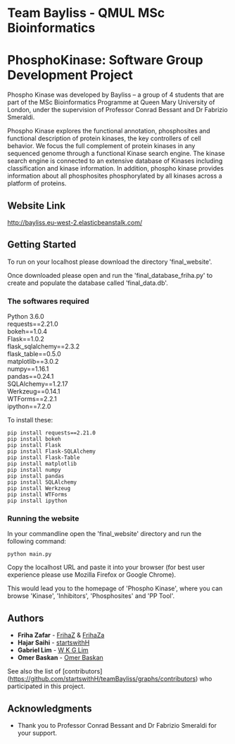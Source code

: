 
# Team Bayliss - QMUL MSc Bioinformatics
# PhosphoKinase: Software Group Development Project

Phospho Kinase was developed by Bayliss – a group of 4 students that are part of the MSc Bioinformatics Programme at Queen Mary University of London, under the supervision of Professor Conrad Bessant and Dr Fabrizio Smeraldi.

Phospho Kinase explores the functional annotation, phosphosites and functional description of protein kinases, the key controllers of cell behavior. We focus the full complement of protein kinases in any sequenced genome through a functional Kinase search engine. The kinase search engine is connected to an extensive database of Kinases including classification and kinase information. In addition, phospho kinase provides information about all phosphosites phosphorylated by all kinases across a platform of proteins. 


## Website Link

http://bayliss.eu-west-2.elasticbeanstalk.com/ 

## Getting Started

To run on your localhost please download the directory 'final_website'. 

Once downloaded please open and run the 'final_database_friha.py' to create and populate the database called 'final_data.db'.


### The softwares required

Python 3.6.0 <br/>
requests==2.21.0 <br/>
bokeh==1.0.4 <br/>
Flask==1.0.2 <br/>
flask_sqlalchemy==2.3.2 <br/>
flask_table==0.5.0 <br/>
matplotlib==3.0.2 <br/>
numpy==1.16.1 <br/>
pandas==0.24.1 <br/>
SQLAlchemy==1.2.17 <br/>
Werkzeug==0.14.1 <br/>
WTForms==2.2.1 <br/>
ipython==7.2.0 <br/>

To install these:
```
pip install requests==2.21.0 
pip install bokeh
pip install Flask
pip install Flask-SQLAlchemy
pip install Flask-Table
pip install matplotlib
pip install numpy
pip install pandas
pip install SQLAlchemy
pip install Werkzeug
pip install WTForms
pip install ipython

```

### Running the website

In your commandline open the 'final_website' directory and run the following command:

```
python main.py
```

Copy the localhost URL and paste it into your browser (for best user experience please use Mozilla Firefox or Google Chrome).

This would lead you to the homepage of 'Phospho Kinase', where you can browse 'Kinase', 'Inhibitors', 'Phosphosites' and 'PP Tool'. 


## Authors

* **Friha Zafar** - [FrihaZ](https://github.com/FrihaZ) & [FrihaZa](https://github.com/FrihaZa) 
* **Hajar Saihi** - [startswithH](https://github.com/startswithH)
* **Gabriel Lim** - [W K G Lim](https://github.com/gabelim)
* **Omer Baskan** - [Omer Baskan](https://github.com/omerbaskan)

See also the list of [contributors] (https://github.com/startswithH/teamBayliss/graphs/contributors) who participated in this project.


## Acknowledgments

* Thank you to Professor Conrad Bessant and Dr Fabrizio Smeraldi for your support.


